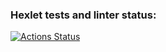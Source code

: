 ### Hexlet tests and linter status:
[![Actions Status](https://github.com/anporshnev/python-project-49/actions/workflows/hexlet-check.yml/badge.svg)](https://github.com/anporshnev/python-project-49/actions)